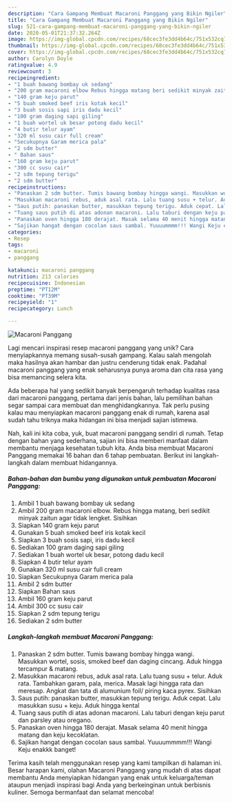 ```yaml
---
description: "Cara Gampang Membuat Macaroni Panggang yang Bikin Ngiler"
title: "Cara Gampang Membuat Macaroni Panggang yang Bikin Ngiler"
slug: 521-cara-gampang-membuat-macaroni-panggang-yang-bikin-ngiler
date: 2020-05-01T21:37:32.264Z
image: https://img-global.cpcdn.com/recipes/68cec3fe3dd4b64c/751x532cq70/macaroni-panggang-foto-resep-utama.jpg
thumbnail: https://img-global.cpcdn.com/recipes/68cec3fe3dd4b64c/751x532cq70/macaroni-panggang-foto-resep-utama.jpg
cover: https://img-global.cpcdn.com/recipes/68cec3fe3dd4b64c/751x532cq70/macaroni-panggang-foto-resep-utama.jpg
author: Carolyn Doyle
ratingvalue: 4.9
reviewcount: 3
recipeingredient:
- "1 buah bawang bombay uk sedang"
- "200 gram macaroni elbow Rebus hingga matang beri sedikit minyak zaitun agar tidak lengket Sisihkan"
- "140 gram keju parut"
- "5 buah smoked beef iris kotak kecil"
- "3 buah sosis sapi iris dadu kecil"
- "100 gram daging sapi giling"
- "1 buah wortel uk besar potong dadu kecil"
- "4 butir telur ayam"
- "320 ml susu cair full cream"
- "Secukupnya Garam merica pala"
- "2 sdm butter"
- " Bahan saus"
- "160 gram keju parut"
- "300 cc susu cair"
- "2 sdm tepung terigu"
- "2 sdm butter"
recipeinstructions:
- "Panaskan 2 sdm butter. Tumis bawang bombay hingga wangi. Masukkan wortel, sosis, smoked beef dan daging cincang. Aduk hingga tercampur &amp; matang."
- "Masukkan macaroni rebus, aduk asal rata. Lalu tuang susu + telur. Aduk rata. Tambahkan garam, pala, merica. Masak lagi hingga rata dan meresap. Angkat dan tata di alumunium foil/ piring kaca pyrex. Sisihkan"
- "Saus putih: panaskan butter, masukkan tepung terigu. Aduk cepat. Lalu masukkan susu + keju. Aduk hingga kental"
- "Tuang saus putih di atas adonan macaroni. Lalu taburi dengan keju parut dan parsley atau oregano."
- "Panaskan oven hingga 180 derajat. Masak selama 40 menit hingga matang dan keju kecoklatan."
- "Sajikan hangat dengan cocolan saus sambal. Yuuuummmm!!! Wangi Keju enakkk banget!"
categories:
- Resep
tags:
- macaroni
- panggang

katakunci: macaroni panggang 
nutrition: 213 calories
recipecuisine: Indonesian
preptime: "PT12M"
cooktime: "PT39M"
recipeyield: "1"
recipecategory: Lunch

---
```



![Macaroni Panggang](https://img-global.cpcdn.com/recipes/68cec3fe3dd4b64c/751x532cq70/macaroni-panggang-foto-resep-utama.jpg)

Lagi mencari inspirasi resep macaroni panggang yang unik? Cara menyiapkannya memang susah-susah gampang. Kalau salah mengolah maka hasilnya akan hambar dan justru cenderung tidak enak. Padahal macaroni panggang yang enak seharusnya punya aroma dan cita rasa yang bisa memancing selera kita.



Ada beberapa hal yang sedikit banyak berpengaruh terhadap kualitas rasa dari macaroni panggang, pertama dari jenis bahan, lalu pemilihan bahan segar sampai cara membuat dan menghidangkannya. Tak perlu pusing kalau mau menyiapkan macaroni panggang enak di rumah, karena asal sudah tahu triknya maka hidangan ini bisa menjadi sajian istimewa.


Nah, kali ini kita coba, yuk, buat macaroni panggang sendiri di rumah. Tetap dengan bahan yang sederhana, sajian ini bisa memberi manfaat dalam membantu menjaga kesehatan tubuh kita. Anda bisa membuat Macaroni Panggang memakai 16 bahan dan 6 tahap pembuatan. Berikut ini langkah-langkah dalam membuat hidangannya.

<!--inarticleads1-->

##### Bahan-bahan dan bumbu yang digunakan untuk pembuatan Macaroni Panggang:

1. Ambil 1 buah bawang bombay uk sedang
1. Ambil 200 gram macaroni elbow. Rebus hingga matang, beri sedikit minyak zaitun agar tidak lengket. Sisihkan
1. Siapkan 140 gram keju parut
1. Gunakan 5 buah smoked beef iris kotak kecil
1. Siapkan 3 buah sosis sapi, iris dadu kecil
1. Sediakan 100 gram daging sapi giling
1. Sediakan 1 buah wortel uk besar, potong dadu kecil
1. Siapkan 4 butir telur ayam
1. Gunakan 320 ml susu cair full cream
1. Siapkan Secukupnya Garam merica pala
1. Ambil 2 sdm butter
1. Siapkan  Bahan saus
1. Ambil 160 gram keju parut
1. Ambil 300 cc susu cair
1. Siapkan 2 sdm tepung terigu
1. Sediakan 2 sdm butter




<!--inarticleads2-->

##### Langkah-langkah membuat Macaroni Panggang:

1. Panaskan 2 sdm butter. Tumis bawang bombay hingga wangi. Masukkan wortel, sosis, smoked beef dan daging cincang. Aduk hingga tercampur &amp; matang.
1. Masukkan macaroni rebus, aduk asal rata. Lalu tuang susu + telur. Aduk rata. Tambahkan garam, pala, merica. Masak lagi hingga rata dan meresap. Angkat dan tata di alumunium foil/ piring kaca pyrex. Sisihkan
1. Saus putih: panaskan butter, masukkan tepung terigu. Aduk cepat. Lalu masukkan susu + keju. Aduk hingga kental
1. Tuang saus putih di atas adonan macaroni. Lalu taburi dengan keju parut dan parsley atau oregano.
1. Panaskan oven hingga 180 derajat. Masak selama 40 menit hingga matang dan keju kecoklatan.
1. Sajikan hangat dengan cocolan saus sambal. Yuuuummmm!!! Wangi Keju enakkk banget!




Terima kasih telah menggunakan resep yang kami tampilkan di halaman ini. Besar harapan kami, olahan Macaroni Panggang yang mudah di atas dapat membantu Anda menyiapkan hidangan yang enak untuk keluarga/teman ataupun menjadi inspirasi bagi Anda yang berkeinginan untuk berbisnis kuliner. Semoga bermanfaat dan selamat mencoba!
